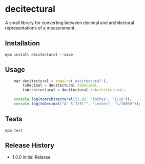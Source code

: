 decitectural
=========

A small library for converting between decimal and architectural representations of a measurement.

## Installation

	npm install decitectural --save

## Usage

```js
	var decitectural = require('decitectural'),
		toDecimal = decitectural.toDecimal,
		toArchitectural = decitectural.toArchitectural;
	
	console.log(toArchitectural(53.93, "inches", "1/16"));
	console.log(toDecimal("4' 5 7/8\"", "inches", "1/10000"));
```

## Tests

	npm test

## Release History

* 1.0.0 Initial Release
